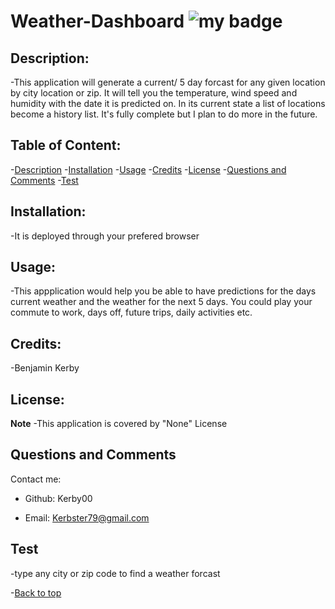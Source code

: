 # Weather-Dashboard      ![my badge](https://badgen.net/badge/liscense/None/blue)

## Description:
-This application will generate a current/ 5 day forcast for any given location by city location or zip. It will tell you the temperature, wind speed and humidity with the date it is predicted on. In its current state a list of locations become a history list. It's fully complete but I plan to do more in the future.

## Table of Content:
-[Description](#description)
-[Installation](#installation)
-[Usage](#usage)
-[Credits](#credits)
-[License](#license)
-[Questions and Comments](#questions-and-comments)
-[Test](#test)
## Installation:
-It is deployed through your prefered browser

## Usage:
-This appplication would help you be able to have predictions for the days current weather and the weather for the next 5 days. You could play your commute to work, days off, future trips, daily activities etc.

## Credits:
-Benjamin Kerby

## License: 
**Note**
-This application is covered by "None" License

## Questions and Comments
Contact me:
- Github:  Kerby00

- Email:  Kerbster79@gmail.com

## Test
-type any city or zip code to find a weather forcast

-[Back to top](# )
